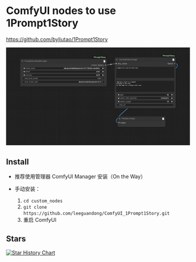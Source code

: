 # ComfyUI nodes to use 1Prompt1Story 

https://github.com/byliutao/1Prompt1Story

![image](workflow.png)

## Install

- 推荐使用管理器 ComfyUI Manager 安装（On the Way）

- 手动安装：
    1. `cd custom_nodes`
    2. `git clone https://github.com/leeguandong/ComfyUI_1Prompt1Story.git`
    3. 重启 ComfyUI


## Stars

[![Star History Chart](https://api.star-history.com/svg?repos=leeguandong/ComfyUI_1Prompt1Story&type=Date)](https://star-history.com/#leeguandong/ComfyUI_1Prompt1Story&Date)






